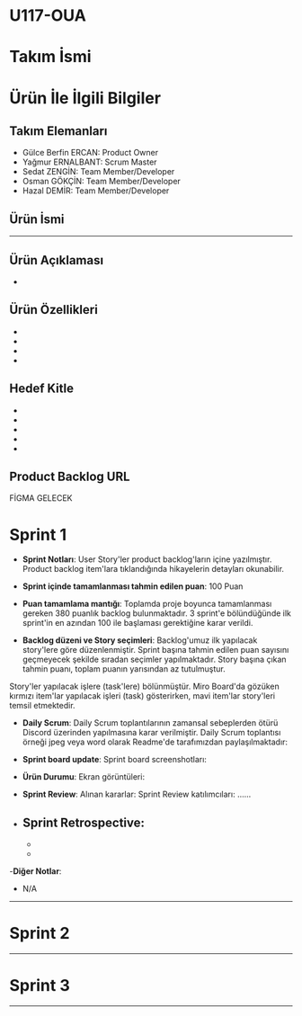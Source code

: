 # U117-OUA
# **Takım İsmi**
# Ürün İle İlgili Bilgiler

## Takım Elemanları

- Gülce Berfin ERCAN: Product Owner
- Yağmur ERNALBANT: Scrum Master
- Sedat ZENGİN: Team Member/Developer
- Osman GÖKÇİN: Team Member/Developer
- Hazal DEMİR: Team Member/Developer

## Ürün İsmi

--  --

## Ürün Açıklaması

- 
## Ürün Özellikleri

- 
- 
- 
- 

## Hedef Kitle

- 
- 
- 
- 
- 

## Product Backlog URL
FİGMA GELECEK
# Sprint 1

- **Sprint Notları**: User Story'ler product backlog'ların içine yazılmıştır. Product backlog item'lara tıklandığında hikayelerin detayları okunabilir.

- **Sprint içinde tamamlanması tahmin edilen puan**: 100 Puan

- **Puan tamamlama mantığı**: Toplamda proje boyunca tamamlanması gereken 380 puanlık backlog bulunmaktadır. 3 sprint'e bölündüğünde ilk sprint'in en azından 100 ile başlaması gerektiğine karar verildi.

- **Backlog düzeni ve Story seçimleri**: Backlog'umuz ilk yapılacak story'lere göre düzenlenmiştir. Sprint başına tahmin edilen puan sayısını geçmeyecek şekilde sıradan seçimler yapılmaktadır. Story başına çıkan tahmin puanı, toplam puanın yarısından az tutulmuştur. 

Story'ler yapılacak işlere (task'lere) bölünmüştür. Miro Board'da gözüken kırmızı item'lar yapılacak işleri (task) gösterirken, mavi item'lar story'leri temsil etmektedir.

- **Daily Scrum**: Daily Scrum toplantılarının zamansal sebeplerden ötürü Discord üzerinden yapılmasına karar verilmiştir. Daily Scrum toplantısı örneği jpeg veya word olarak Readme'de tarafımızdan paylaşılmaktadır:

- **Sprint board update**: Sprint board screenshotları: 


- **Ürün Durumu**: Ekran görüntüleri:
  
- **Sprint Review**: 
Alınan kararlar: 
Sprint Review katılımcıları: ......

- **Sprint Retrospective:**
  - 
  - 
  - 
-**Diğer Notlar**:
- N/A

---

# Sprint 2


---

# Sprint 3

---
